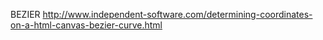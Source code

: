 
BEZIER
http://www.independent-software.com/determining-coordinates-on-a-html-canvas-bezier-curve.html